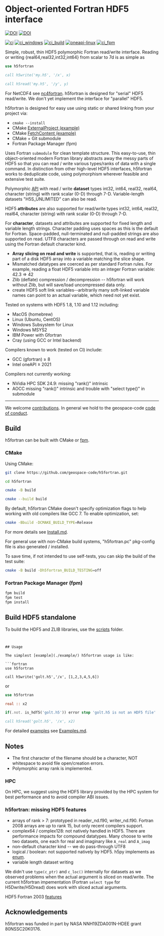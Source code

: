 # Object-oriented Fortran HDF5 interface

[![DOI](https://joss.theoj.org/papers/10.21105/joss.02842/status.svg)](https://doi.org/10.21105/joss.02842)
[![DOI](https://zenodo.org/badge/128736984.svg)](https://zenodo.org/badge/latestdoi/128736984)

[![ci](https://github.com/geospace-code/h5fortran/actions/workflows/ci.yml/badge.svg)](https://github.com/geospace-code/h5fortran/actions/workflows/ci.yml)
[![ci_windows](https://github.com/geospace-code/h5fortran/actions/workflows/ci_windows.yml/badge.svg)](https://github.com/geospace-code/h5fortran/actions/workflows/ci_windows.yml)
[![ci_build](https://github.com/geospace-code/h5fortran/actions/workflows/ci_build.yml/badge.svg)](https://github.com/geospace-code/h5fortran/actions/workflows/ci_build.yml)
[![oneapi-linux](https://github.com/geospace-code/h5fortran/actions/workflows/oneapi-linux.yml/badge.svg)](https://github.com/geospace-code/h5fortran/actions/workflows/oneapi-linux.yml)
[![ci_fpm](https://github.com/geospace-code/h5fortran/actions/workflows/ci_fpm.yml/badge.svg)](https://github.com/geospace-code/h5fortran/actions/workflows/ci_fpm.yml)

Simple, robust, thin HDF5 polymorphic Fortran read/write interface.
Reading or writing {real64,real32,int32,int64} from scalar to 7d is as simple as

```fortran
use h5fortran

call h5write('my.h5', '/x', x)

call h5read('my.h5', '/y', y)
```

For NetCDF4 see [nc4fortran](https://github.com/geospace-code/nc4fortran/).
h5fortran is designed for "serial" HDF5 read/write.
We don't yet implement the interface for "parallel" HDF5.

h5fortran is designed for easy use using static or shared linking from your project via:

* `cmake --install`
* CMake [ExternalProject (example)](https://gist.github.com/scivision/dd0e7aa18ba1397b0274c82603e4650c)
* CMake [FetchContent (example)](https://gist.github.com/scivision/671633df71c5aaef7866d0c3a1504116)
* CMake + Git submodule
* Fortran Package Manager (fpm)

Uses Fortran `submodule` for clean template structure.
This easy-to-use, thin object-oriented modern Fortran library abstracts away the messy parts of HDF5 so that you can read / write various types/ranks of data with a single command.
In distinction from other high-level HDF5 interfaces, h5fortran works to deduplicate code, using polymorphism wherever feasible and extensive test suite.

Polymorphic [API](./API.md) with read / write **dataset** types int32, int64, real32, real64, character (string) with rank scalar (0-D) through 7-D.
Variable-length datasets "H5S_UNLIMITED" can also be read.

HDF5 **attributes** are also supported for read/write types int32, int64, real32, real64, character (string) with rank scalar (0-D) through 7-D.

For **character**, datasets and attributes are supported for fixed length and variable length strings.
Character padding uses spaces as this is the default for Fortran.
Space-padded, null-terminated and null-padded strings are also supported on read.
UTF8 characters are passed through on read and write using the Fortran default character kind.

* **Array slicing on read and write** is supported, that is, reading or writing part of a disk HDF5 array into a variable matching the slice shape.
* Mismatched datatypes are coerced as per standard Fortran rules. For example, reading a float HDF5 variable into an integer Fortran variable:  42.3 => 42
* Zlib (deflate) compression / decompression -- h5fortran will work without Zlib, but will save/load uncompressed data only.
* create HDF5 soft link variables--arbitrarily many soft-linked variable names can point to an actual variable, which need not yet exist.

Tested on systems with HDF5 1.8, 1.10 and 1.12 including:

* MacOS (homebrew)
* Linux (Ubuntu, CentOS)
* Windows Subsystem for Linux
* Windows MSYS2
* IBM Power with Gfortran
* Cray (using GCC or Intel backend)

Compilers known to work (tested on CI) include:

* GCC (gfortran) &ge; 8
* Intel oneAPI &ge; 2021

Compilers not currently working:

* NVidia HPC SDK 24.9: missing "rank()" intrinsic
* AOCC missing "rank()" intrinsic and trouble with "select type()" in submodule

---

We welcome [contributions](https://github.com/geospace-code/.github/blob/main/CONTRIBUTING.md).
In general we hold to the geospace-code [code of conduct](https://github.com/geospace-code/.github/blob/main/CODE_OF_CONDUCT.md).

## Build

h5fortran can be built with CMake or [fpm](https://fpm.fortran-lang.org/).

### CMake

Using CMake:

```sh
git clone https://github.com/geospace-code/h5fortran.git

cd h5fortran

cmake -B build

cmake --build build
```

By default, h5fortran CMake doesn't specify optimization flags to help working with old compilers like GCC 7.
To enable optimization, set:

```sh
cmake -Bbuild -DCMAKE_BUILD_TYPE=Release
```

For more details see [Install.md](./Install.md).

For general use with non-CMake build systems, "h5fortran.pc" pkg-config file is also generated / installed.

To save time, if not intended to use self-tests, you can skip the build of the test suite:

```sh
cmake -B build -Dh5fortran_BUILD_TESTING=off
```

### Fortran Package Manager (fpm)

```sh
fpm build
fpm test
fpm install
```

## Build HDF5 standalone

To build the HDF5 and ZLIB libraries, use the [scripts](./scripts/) folder.
```


## Usage

The simplest [example](./example/) h5fortran usage is like:

```fortran
use h5fortran

call h5write('golt.h5','/x', [1,2,3,4,5,6])
```

or

```fortran
use h5fortran

real :: x2

if(.not. is_hdf5('golt.h5')) error stop 'golt.h5 is not an HDF5 file'

call h5read('golt.h5', '/x', x2)
```

For detailed [examples](./example/) see [Examples.md](./Examples.md).

## Notes

* The first character of the filename should be a character, NOT whitespace to avoid file open/creation errors.
* Polymorphic array rank is implemented.

### HPC

On HPC, we suggest using the HDF5 library provided by the HPC system for best performance and to avoid compiler ABI issues.

### h5fortran: missing HDF5 features

* arrays of rank > 7: prototyped in reader_nd.f90, writer_nd.f90. Fortran 2008 arrays are up to rank 15, but only recent compilers support.
* complex64 / complex128: not natively handled in HDF5. There are performance impacts for compound datatypes. Many choose to write two datasets, one each for real and imaginary like `A_real` and `A_imag`
* non-default character kind -- we do pass-through UTF8
* logical / boolean: not supported natively by HDF5. h5py implements as [enum](https://docs.h5py.org/en/stable/faq.html#what-datatypes-are-supported).
* variable length dataset writing

We didn't use `type(c_ptr)` and `c_loc()` internally for datasets as we observed problems when the actual argument is sliced on read/write.
The current h5fortran impementation (Fortran `select type` for H5Dwrite/H5Dread) does work with sliced actual arguments.

HDF5 Fortran 2003
[features](https://docs.hdfgroup.org/archive/support/HDF5/doc/fortran/NewFeatures_F2003.pdf)

## Acknowledgements

h5fortran was funded in part by NASA NNH19ZDA001N-HDEE grant 80NSSC20K0176.
